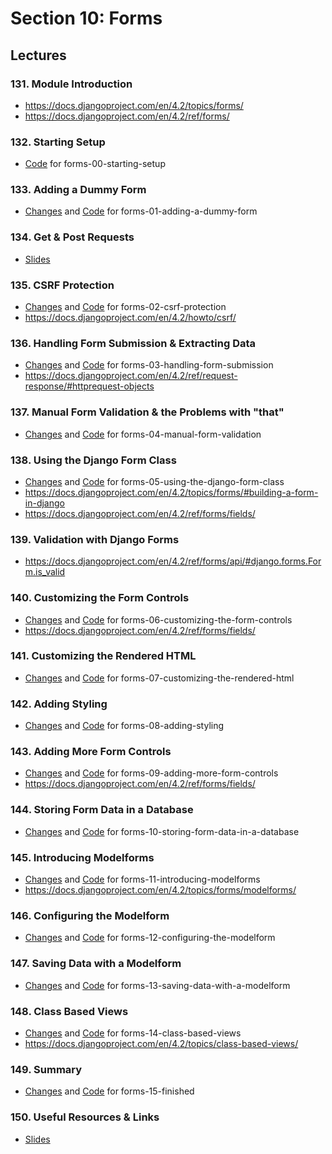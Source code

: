 # Section 10: Forms

## Lectures

### 131. Module Introduction

- https://docs.djangoproject.com/en/4.2/topics/forms/
- https://docs.djangoproject.com/en/4.2/ref/forms/

### 132. Starting Setup

- [Code](https://github.com/adibaba/django-practical-guide-course-code/tree/forms-00-starting-setup)
  for forms-00-starting-setup

### 133. Adding a Dummy Form

- [Changes](https://github.com/adibaba/django-practical-guide-course-code/compare/1493eac..dee2d59) and
  [Code](https://github.com/adibaba/django-practical-guide-course-code/tree/forms-01-adding-a-dummy-form)
  for forms-01-adding-a-dummy-form

### 134. Get & Post Requests

- [Slides](https://github.com/adibaba/django-practical-guide-course-code/blob/forms-zz-extra-files/slides/slides.pdf)

### 135. CSRF Protection

- [Changes](https://github.com/adibaba/django-practical-guide-course-code/compare/dee2d59..992bbfc) and
  [Code](https://github.com/adibaba/django-practical-guide-course-code/tree/forms-02-csrf-protection)
  for forms-02-csrf-protection
- https://docs.djangoproject.com/en/4.2/howto/csrf/

### 136. Handling Form Submission & Extracting Data

- [Changes](https://github.com/adibaba/django-practical-guide-course-code/compare/992bbfc..c88af56) and
  [Code](https://github.com/adibaba/django-practical-guide-course-code/tree/forms-03-handling-form-submission)
  for forms-03-handling-form-submission
- https://docs.djangoproject.com/en/4.2/ref/request-response/#httprequest-objects

### 137. Manual Form Validation & the Problems with "that"

- [Changes](https://github.com/adibaba/django-practical-guide-course-code/compare/c88af56..2f739df) and
  [Code](https://github.com/adibaba/django-practical-guide-course-code/tree/forms-04-manual-form-validation)
  for forms-04-manual-form-validation

### 138. Using the Django Form Class

- [Changes](https://github.com/adibaba/django-practical-guide-course-code/compare/2f739df..34f3a1d) and
  [Code](https://github.com/adibaba/django-practical-guide-course-code/tree/forms-05-using-the-django-form-class)
  for forms-05-using-the-django-form-class
- https://docs.djangoproject.com/en/4.2/topics/forms/#building-a-form-in-django
- https://docs.djangoproject.com/en/4.2/ref/forms/fields/

### 139. Validation with Django Forms

- https://docs.djangoproject.com/en/4.2/ref/forms/api/#django.forms.Form.is_valid

### 140. Customizing the Form Controls

- [Changes](https://github.com/adibaba/django-practical-guide-course-code/compare/34f3a1d..0bb1e21) and
  [Code](https://github.com/adibaba/django-practical-guide-course-code/tree/forms-06-customizing-the-form-controls)
  for forms-06-customizing-the-form-controls
- https://docs.djangoproject.com/en/4.2/ref/forms/fields/

### 141. Customizing the Rendered HTML

- [Changes](https://github.com/adibaba/django-practical-guide-course-code/compare/0bb1e21..c8ee9ee) and
  [Code](https://github.com/adibaba/django-practical-guide-course-code/tree/forms-07-customizing-the-rendered-html)
  for forms-07-customizing-the-rendered-html

### 142. Adding Styling

- [Changes](https://github.com/adibaba/django-practical-guide-course-code/compare/c8ee9ee..80bbf3f) and
  [Code](https://github.com/adibaba/django-practical-guide-course-code/tree/forms-08-adding-styling)
  for forms-08-adding-styling

### 143. Adding More Form Controls

- [Changes](https://github.com/adibaba/django-practical-guide-course-code/compare/80bbf3f..443f0c3) and
  [Code](https://github.com/adibaba/django-practical-guide-course-code/tree/forms-09-adding-more-form-controls)
  for forms-09-adding-more-form-controls
- https://docs.djangoproject.com/en/4.2/ref/forms/fields/

### 144. Storing Form Data in a Database

- [Changes](https://github.com/adibaba/django-practical-guide-course-code/compare/443f0c3..be24683) and
  [Code](https://github.com/adibaba/django-practical-guide-course-code/tree/forms-10-storing-form-data-in-a-database)
  for forms-10-storing-form-data-in-a-database

### 145. Introducing Modelforms

- [Changes](https://github.com/adibaba/django-practical-guide-course-code/compare/be24683..e63e199) and
  [Code](https://github.com/adibaba/django-practical-guide-course-code/tree/forms-11-introducing-modelforms)
  for forms-11-introducing-modelforms
- https://docs.djangoproject.com/en/4.2/topics/forms/modelforms/

### 146. Configuring the Modelform

- [Changes](https://github.com/adibaba/django-practical-guide-course-code/compare/e63e199..43aca1f) and
  [Code](https://github.com/adibaba/django-practical-guide-course-code/tree/forms-12-configuring-the-modelform)
  for forms-12-configuring-the-modelform

### 147. Saving Data with a Modelform

- [Changes](https://github.com/adibaba/django-practical-guide-course-code/compare/43aca1f..4f85485) and
  [Code](https://github.com/adibaba/django-practical-guide-course-code/tree/forms-13-saving-data-with-a-modelform)
  for forms-13-saving-data-with-a-modelform

### 148. Class Based Views

- [Changes](https://github.com/adibaba/django-practical-guide-course-code/compare/4f85485..efcadce) and
  [Code](https://github.com/adibaba/django-practical-guide-course-code/tree/forms-14-class-based-views)
  for forms-14-class-based-views
- https://docs.djangoproject.com/en/4.2/topics/class-based-views/

### 149. Summary

- [Changes](https://github.com/adibaba/django-practical-guide-course-code/compare/efcadce..1e12bd0) and
  [Code](https://github.com/adibaba/django-practical-guide-course-code/tree/forms-15-finished)
  for forms-15-finished

### 150. Useful Resources & Links

- [Slides](https://github.com/adibaba/django-practical-guide-course-code/blob/forms-zz-extra-files/slides/slides.pdf)
